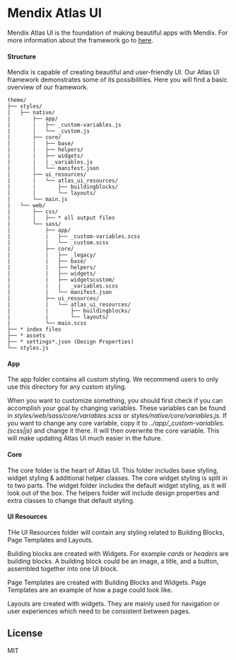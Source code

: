 # Mendix Atlas UI

Mendix Atlas UI is the foundation of making beautiful apps with Mendix. For more information about the framework go to
[here](https://atlas.mendix.com/).

#### Structure

Mendix is capable of creating beautiful and user-friendly UI. Our Atlas UI framework demonstrates some of its
possibilities. Here you will find a basic overview of our framework.

```
theme/
├── styles/
|   ├── native/
|       ├── app/
|       |   ├── _custom-variables.js
|       |   └── _custom.js
|       ├── core/
|       |   ├── base/
|       |   ├── helpers/
|       |   ├── widgets/
|       |   | _variables.js
|       |   └── manifest.json
|       ├── ui_resources/
|       |   └── atlas_ui_resources/
|       |       ├── buildingblocks/
|       |       └── layouts/
|       └── main.js
|   └── web/
|       ├── css/
|       │   ├── * all output files
|       └── sass/
|           ├── app/
|           |   ├── _custom-variables.scss
|           |   └── _custom.scss
|           ├── core/
|           |   ├── _legacy/
|           |   ├── base/
|           |   ├── helpers/
|           |   ├── widgets/
|           |   ├── widgetscustom/
|           |   |   _variables.scss
|           |   └── manifest.json
|           ├── ui_resources/
|           |   └── atlas_ui_resources/
|           |       ├── buildingblocks/
|           |       └── layouts/
|           └── main.scss
├── * index files
├── * assets
├── * settings*.json (Design Properties)
└── styles.js
```

#### App

The app folder contains all custom styling. We recommend users to only use this directory for any custom styling.

When you want to customize something, you should first check if you can accomplish your goal by changing variables.
These variables can be found in _styles/web/sass/core/variables.scss_ or _styles/native/core/variables.js_. If you want
to change any core variable, copy it to _../app/\_custom-variables.(scss|js)_ and change it there. It will then
overwrite the core variable. This will make updating Atlas UI much easier in the future.

#### Core

The core folder is the heart of Atlas UI. This folder includes base styling, widget styling & additional helper classes.
The core widget styling is split in to two parts. The widget folder includes the default widget styling, as it will look
out of the box. The helpers folder will include design properties and extra classes to change that default styling.

#### UI Resources

THe UI Resources folder will contain any styling related to Building Blocks, Page Templates and Layouts.

Building blocks are created with Widgets. For example _cards_ or _headers_ are building blocks. A building block could
be an image, a title, and a button, assembled together into one UI block.

Page Templates are created with Building Blocks and Widgets. Page Templates are an example of how a page could look
like.

Layouts are created with widgets. They are mainly used for navigation or user experiences which need to be consistent
between pages.

## License

MIT

